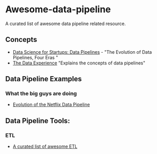 # Awesome-data-pipeline

A curated list of awesome data pipeline related resource.

## Concepts

* [Data Science for Startups: Data Pipelines](https://towardsdatascience.com/data-science-for-startups-data-pipelines-786f6746a59a) - "The Evolution of Data Pipelines, Four Eras "
* [The Data Experience](https://medium.com/the-data-experience/building-a-data-pipeline-from-scratch-32b712cfb1db) "Explains the concepts of data pipelines"


## Data Pipeline Examples

### What the big guys are doing

* [Evolution of the Netflix Data Pipeline](https://medium.com/netflix-techblog/evolution-of-the-netflix-data-pipeline-da246ca36905)


## Data Pipeline Tools:

### ETL

* [A curated list of awesome ETL](https://github.com/pawl/awesome-etl)
